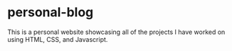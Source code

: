 # personal-blog
This is a personal website showcasing all of the projects I have worked on using HTML, CSS, and Javascript.
